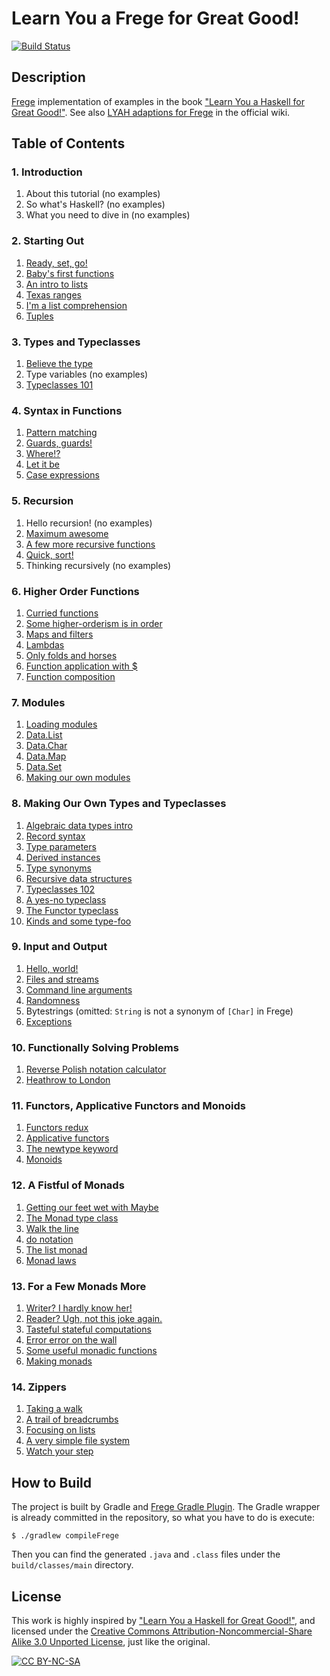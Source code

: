 # Learn You a Frege for Great Good!

[![Build Status](https://travis-ci.org/y-taka-23/learn-you-a-frege.svg?branch=master)](https://travis-ci.org/y-taka-23/learn-you-a-frege)

## Description

[Frege](https://github.com/Frege/frege) implementation of examples in the book ["Learn You a Haskell for Great Good!"](http://learnyouahaskell.com/).  See also [LYAH adaptions for Frege](https://github.com/Frege/frege/wiki/LYAH-adaptions-for-Frege) in the official wiki.

## Table of Contents

### 1. Introduction

1. About this tutorial (no examples)
2. So what's Haskell? (no examples)
3. What you need to dive in (no examples)

### 2. Starting Out

1. [Ready, set, go!](https://github.com/y-taka-23/learn-you-a-frege/blob/master/src/main/frege/learnyou/chapter02/ReadySetGo.fr)
2. [Baby's first functions](https://github.com/y-taka-23/learn-you-a-frege/blob/master/src/main/frege/learnyou/chapter02/BabysFirstFunctions.fr)
3. [An intro to lists](https://github.com/y-taka-23/learn-you-a-frege/blob/master/src/main/frege/learnyou/chapter02/AnIntroToLists.fr)
4. [Texas ranges](https://github.com/y-taka-23/learn-you-a-frege/blob/master/src/main/frege/learnyou/chapter02/TexasRanges.fr)
5. [I'm a list comprehension](https://github.com/y-taka-23/learn-you-a-frege/blob/master/src/main/frege/learnyou/chapter02/ImAListComprehension.fr)
6. [Tuples](https://github.com/y-taka-23/learn-you-a-frege/blob/master/src/main/frege/learnyou/chapter02/Tuples.fr)

### 3. Types and Typeclasses

1. [Believe the type](https://github.com/y-taka-23/learn-you-a-frege/blob/master/src/main/frege/learnyou/chapter03/BelieveTheType.fr)
2. Type variables (no examples)
3. [Typeclasses 101](https://github.com/y-taka-23/learn-you-a-frege/blob/master/src/main/frege/learnyou/chapter03/Typeclasses101.fr)

### 4. Syntax in Functions

1. [Pattern matching](https://github.com/y-taka-23/learn-you-a-frege/blob/master/src/main/frege/learnyou/chapter04/PatternMatching.fr)
2. [Guards, guards!](https://github.com/y-taka-23/learn-you-a-frege/blob/master/src/main/frege/learnyou/chapter04/GuardsGuards.fr)
3. [Where!?](https://github.com/y-taka-23/learn-you-a-frege/blob/master/src/main/frege/learnyou/chapter04/Where.fr)
4. [Let it be](https://github.com/y-taka-23/learn-you-a-frege/blob/master/src/main/frege/learnyou/chapter04/LetItBe.fr)
5. [Case expressions](https://github.com/y-taka-23/learn-you-a-frege/blob/master/src/main/frege/learnyou/chapter04/CaseExpressions.fr)

### 5. Recursion

1. Hello recursion! (no examples)
2. [Maximum awesome](https://github.com/y-taka-23/learn-you-a-frege/blob/master/src/main/frege/learnyou/chapter05/MaximumAwesome.fr)
3. [A few more recursive functions](https://github.com/y-taka-23/learn-you-a-frege/blob/master/src/main/frege/learnyou/chapter05/AFewMoreRecursiveFunctions.fr)
4. [Quick, sort!](https://github.com/y-taka-23/learn-you-a-frege/blob/master/src/main/frege/learnyou/chapter05/QuickSort.fr)
5. Thinking recursively (no examples)

### 6. Higher Order Functions

1. [Curried functions](https://github.com/y-taka-23/learn-you-a-frege/blob/master/src/main/frege/learnyou/chapter06/CurriedFunctions.fr)
2. [Some higher-orderism is in order](https://github.com/y-taka-23/learn-you-a-frege/blob/master/src/main/frege/learnyou/chapter06/SomeHigherOrderismIsInOrder.fr)
3. [Maps and filters](https://github.com/y-taka-23/learn-you-a-frege/blob/master/src/main/frege/learnyou/chapter06/MapsAndFilters.fr)
4. [Lambdas](https://github.com/y-taka-23/learn-you-a-frege/blob/master/src/main/frege/learnyou/chapter06/Lambdas.fr)
5. [Only folds and horses](https://github.com/y-taka-23/learn-you-a-frege/blob/master/src/main/frege/learnyou/chapter06/OnlyFoldsAndHorses.fr)
6. [Function application with $](https://github.com/y-taka-23/learn-you-a-frege/blob/master/src/main/frege/learnyou/chapter06/FunctionApplicationWithDollar.fr)
7. [Function composition](https://github.com/y-taka-23/learn-you-a-frege/blob/master/src/main/frege/learnyou/chapter06/FunctionComposition.fr)

### 7. Modules

1. [Loading modules](https://github.com/y-taka-23/learn-you-a-frege/blob/master/src/main/frege/learnyou/chapter07/LoadingModules.fr)
2. [Data.List](https://github.com/y-taka-23/learn-you-a-frege/blob/master/src/main/frege/learnyou/chapter07/DataList.fr)
3. [Data.Char](https://github.com/y-taka-23/learn-you-a-frege/blob/master/src/main/frege/learnyou/chapter07/DataChar.fr)
4. [Data.Map](https://github.com/y-taka-23/learn-you-a-frege/blob/master/src/main/frege/learnyou/chapter07/DataMap.fr)
5. [Data.Set](https://github.com/y-taka-23/learn-you-a-frege/blob/master/src/main/frege/learnyou/chapter07/DataSet.fr)
6. [Making our own modules](https://github.com/y-taka-23/learn-you-a-frege/blob/master/src/main/frege/learnyou/chapter07/MakingOurOwnModules.fr)

### 8. Making Our Own Types and Typeclasses

1. [Algebraic data types intro](https://github.com/y-taka-23/learn-you-a-frege/blob/master/src/main/frege/learnyou/chapter08/AlgebraicDataTypesIntro.fr)
2. [Record syntax](https://github.com/y-taka-23/learn-you-a-frege/blob/master/src/main/frege/learnyou/chapter08/RecordSyntax.fr)
3. [Type parameters](https://github.com/y-taka-23/learn-you-a-frege/blob/master/src/main/frege/learnyou/chapter08/TypeParameters.fr)
4. [Derived instances](https://github.com/y-taka-23/learn-you-a-frege/blob/master/src/main/frege/learnyou/chapter08/DerivedInstances.fr)
5. [Type synonyms](https://github.com/y-taka-23/learn-you-a-frege/blob/master/src/main/frege/learnyou/chapter08/TypeSynonyms.fr)
6. [Recursive data structures](https://github.com/y-taka-23/learn-you-a-frege/blob/master/src/main/frege/learnyou/chapter08/RecursiveDataStructures.fr)
7. [Typeclasses 102](https://github.com/y-taka-23/learn-you-a-frege/blob/master/src/main/frege/learnyou/chapter08/Typeclasses102.fr)
8. [A yes-no typeclass](https://github.com/y-taka-23/learn-you-a-frege/blob/master/src/main/frege/learnyou/chapter08/AYesNoTypeclass.fr)
9. [The Functor typeclass](https://github.com/y-taka-23/learn-you-a-frege/blob/master/src/main/frege/learnyou/chapter08/TheFunctorTypeclass.fr)
10. [Kinds and some type-foo](https://github.com/y-taka-23/learn-you-a-frege/blob/master/src/main/frege/learnyou/chapter08/KindsAndSomeTypeFoo.fr)

### 9. Input and Output

1. [Hello, world!](https://github.com/y-taka-23/learn-you-a-frege/blob/master/src/main/frege/learnyou/chapter09/HelloWorld.fr)
2. [Files and streams](https://github.com/y-taka-23/learn-you-a-frege/blob/master/src/main/frege/learnyou/chapter09/FilesAndStreams.fr)
3. [Command line arguments](https://github.com/y-taka-23/learn-you-a-frege/blob/master/src/main/frege/learnyou/chapter09/CommandLineArguments.fr)
4. [Randomness](https://github.com/y-taka-23/learn-you-a-frege/blob/master/src/main/frege/learnyou/chapter09/Randomness.fr)
5. Bytestrings (omitted: `String` is not a synonym of `[Char]` in Frege)
6. [Exceptions](https://github.com/y-taka-23/learn-you-a-frege/blob/master/src/main/frege/learnyou/chapter09/Exceptions.fr)

### 10. Functionally Solving Problems

1. [Reverse Polish notation calculator](https://github.com/y-taka-23/learn-you-a-frege/blob/master/src/main/frege/learnyou/chapter10/ReversePolishNotationCalculator.fr)
2. [Heathrow to London](https://github.com/y-taka-23/learn-you-a-frege/blob/master/src/main/frege/learnyou/chapter10/HeathrowToLondon.fr)

### 11. Functors, Applicative Functors and Monoids

1. [Functors redux](https://github.com/y-taka-23/learn-you-a-frege/blob/master/src/main/frege/learnyou/chapter11/FunctorsRedux.fr)
2. [Applicative functors](https://github.com/y-taka-23/learn-you-a-frege/blob/master/src/main/frege/learnyou/chapter11/ApplicativeFunctors.fr)
3. [The newtype keyword](https://github.com/y-taka-23/learn-you-a-frege/blob/master/src/main/frege/learnyou/chapter11/TheNewtypeKeyword.fr)
4. [Monoids](https://github.com/y-taka-23/learn-you-a-frege/blob/master/src/main/frege/learnyou/chapter11/Monoids.fr)

### 12. A Fistful of Monads

1. [Getting our feet wet with Maybe](https://github.com/y-taka-23/learn-you-a-frege/blob/master/src/main/frege/learnyou/chapter12/GettingOurFeetWetWithMaybe.fr)
2. [The Monad type class](https://github.com/y-taka-23/learn-you-a-frege/blob/master/src/main/frege/learnyou/chapter12/TheMonadTypeClass.fr)
3. [Walk the line](https://github.com/y-taka-23/learn-you-a-frege/blob/master/src/main/frege/learnyou/chapter12/WalkTheLine.fr)
4. [do notation](https://github.com/y-taka-23/learn-you-a-frege/blob/master/src/main/frege/learnyou/chapter12/DoNotation.fr)
5. [The list monad](https://github.com/y-taka-23/learn-you-a-frege/blob/master/src/main/frege/learnyou/chapter12/TheListMonad.fr)
6. [Monad laws](https://github.com/y-taka-23/learn-you-a-frege/blob/master/src/main/frege/learnyou/chapter12/MonadLaws.fr)

### 13. For a Few Monads More

1. [Writer? I hardly know her!](https://github.com/y-taka-23/learn-you-a-frege/blob/master/src/main/frege/learnyou/chapter13/WriterIHardlyKnowHer.fr)
2. [Reader? Ugh, not this joke again.](https://github.com/y-taka-23/learn-you-a-frege/blob/master/src/main/frege/learnyou/chapter13/ReaderUghNotThisJokeAgain.fr)
3. [Tasteful stateful computations](https://github.com/y-taka-23/learn-you-a-frege/blob/master/src/main/frege/learnyou/chapter13/TastefulStatefulComputations.fr)
4. [Error error on the wall](https://github.com/y-taka-23/learn-you-a-frege/blob/master/src/main/frege/learnyou/chapter13/ErrorErrorOnTheWall.fr)
5. [Some useful monadic functions](https://github.com/y-taka-23/learn-you-a-frege/blob/master/src/main/frege/learnyou/chapter13/SomeUsefulMonadicFunctions.fr)
6. [Making monads](https://github.com/y-taka-23/learn-you-a-frege/blob/master/src/main/frege/learnyou/chapter13/MakingMonads.fr)

### 14. Zippers

1. [Taking a walk](https://github.com/y-taka-23/learn-you-a-frege/blob/master/src/main/frege/learnyou/chapter14/TakingAWalk.fr)
2. [A trail of breadcrumbs](https://github.com/y-taka-23/learn-you-a-frege/blob/master/src/main/frege/learnyou/chapter14/ATrailOfBreadcrumbs.fr)
3. [Focusing on lists](https://github.com/y-taka-23/learn-you-a-frege/blob/master/src/main/frege/learnyou/chapter14/FocusingOnLists.fr)
4. [A very simple file system](https://github.com/y-taka-23/learn-you-a-frege/blob/master/src/main/frege/learnyou/chapter14/AVerySimpleFileSystem.fr)
5. [Watch your step](https://github.com/y-taka-23/learn-you-a-frege/blob/master/src/main/frege/learnyou/chapter14/WatchYourStep.fr)

## How to Build

The project is built by Gradle and [Frege Gradle Plugin](https://github.com/Frege/frege-gradle-plugin). The Gradle wrapper is already committed in the repository, so what you have to do is execute:

```
$ ./gradlew compileFrege
```

Then you can find the generated `.java` and `.class` files under the `build/classes/main` directory.

## License

This work is highly inspired by ["Learn You a Haskell for Great Good!"](http://learnyouahaskell.com/), and licensed under the [Creative Commons Attribution-Noncommercial-Share Alike 3.0 Unported License](http://creativecommons.org/licenses/by-nc-sa/3.0/legalcode), just like the original.

[![CC BY-NC-SA](https://licensebuttons.net/l/by-nc-sa/3.0/88x31.png "CC BY-NC-SA")](http://creativecommons.org/licenses/by-nc-sa/3.0/)
